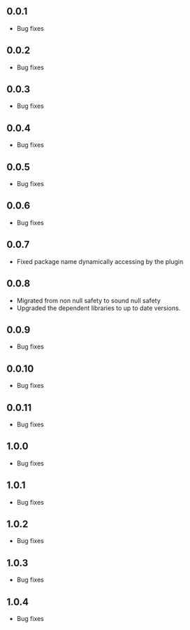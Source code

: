 ## 0.0.1

- Bug fixes

## 0.0.2

- Bug fixes

## 0.0.3

- Bug fixes

## 0.0.4

- Bug fixes

## 0.0.5

- Bug fixes

## 0.0.6

- Bug fixes

## 0.0.7

- Fixed package name dynamically accessing by the plugin

## 0.0.8

- Migrated from non null safety to sound null safety
- Upgraded the dependent libraries to up to date versions.

## 0.0.9

- Bug fixes

## 0.0.10

- Bug fixes

## 0.0.11

- Bug fixes

## 1.0.0

- Bug fixes

## 1.0.1

- Bug fixes

## 1.0.2

- Bug fixes

## 1.0.3

- Bug fixes

## 1.0.4

- Bug fixes